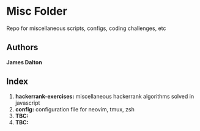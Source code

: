# **Misc Folder**

Repo for miscellaneous scripts, configs, coding challenges, etc

## Authors

**James Dalton**

## Index

1. **hackerrank-exercises:** miscellaneous hackerrank algorithms solved in javascript
2. **config:** configuration file for neovim, tmux, zsh
3. **TBC:**
4. **TBC:**
